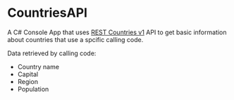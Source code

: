 # CountriesAPI

A C# Console App that uses [REST Countries v1](https://rapidapi.com/apilayernet/api/rest-countries-v1) API to get basic information about countries that use a spcific calling code.

Data retrieved by calling code:
- Country name
- Capital
- Region
- Population
